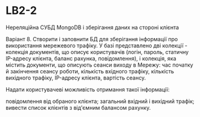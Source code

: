 # LB2-2
Нереляційна СУБД MongoDB і зберігання даних на стороні клієнта

Варіант 8. Створити і заповнити БД для зберігання інформації про використання мережевого трафіку.
У базі представлено дві колекції - колекція документів, що описує користувачів (логін, пароль, статичну IP-адресу клієнта, баланс рахунка, повідомлення), 
і колекція, яка містить документи, що описують сеанси виходу в Мережу: час початку й закінчення сеансу роботи, кількість вхідного трафіку, кількість вихідного трафіку, IP-адресу клієнта, вартість сеансу.

Надати користувачеві можливість отримання такої інформації:

повідомлення від обраного клієнта;
загальний вхідний і вихідний трафік;
вивести список клієнтів з від'ємним балансом рахунку.
